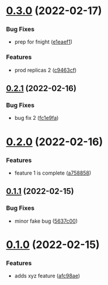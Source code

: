 # [0.3.0](https://github.com/Platform9-Community/k8s_app_deploy/compare/0.2.1...0.3.0) (2022-02-17)


### Bug Fixes

* prep for fnight ([e1eaef1](https://github.com/Platform9-Community/k8s_app_deploy/commit/e1eaef14317ae5918996d86d6ee01c0604148cb3))


### Features

* prod replicas 2 ([c9463cf](https://github.com/Platform9-Community/k8s_app_deploy/commit/c9463cfc61ef9072a62da9a0d4228dcfd3283454))



## [0.2.1](https://github.com/Platform9-Community/k8s_app_deploy/compare/0.2.0...0.2.1) (2022-02-16)


### Bug Fixes

* bug fix 2 ([fc1e9fa](https://github.com/Platform9-Community/k8s_app_deploy/commit/fc1e9faa4f865ee8f314550cfb0b77678ed79bee))



# [0.2.0](https://github.com/Platform9-Community/k8s_app_deploy/compare/0.1.1...0.2.0) (2022-02-16)


### Features

* feature 1 is complete ([a758858](https://github.com/Platform9-Community/k8s_app_deploy/commit/a75885813360813ffa597f5a1fa6094ef6311b77))



## [0.1.1](https://github.com/Platform9-Community/k8s_app_deploy/compare/0.1.0...0.1.1) (2022-02-15)


### Bug Fixes

* minor fake bug ([5637c00](https://github.com/Platform9-Community/k8s_app_deploy/commit/5637c0076a93a3373800e2f4b36f71014dd61191))



# [0.1.0](https://github.com/Platform9-Community/k8s_app_deploy/compare/0.0.58...0.1.0) (2022-02-15)


### Features

* adds xyz feature ([afc98ae](https://github.com/Platform9-Community/k8s_app_deploy/commit/afc98aea692fe8393e6b2c2e0afe451f8cc7cb17))



